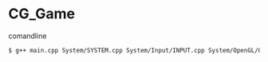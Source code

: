 # CG_Game

comandline

```sh
$ g++ main.cpp System/SYSTEM.cpp System/Input/INPUT.cpp System/OpenGL/OPENGL.cpp System/Graphics/GRAPHICS.cpp -lGL -lglut -lGLU -o test
```
